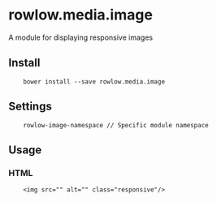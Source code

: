 # rowlow.media.image

A module for displaying responsive images

## Install

```
    bower install --save rowlow.media.image
```


## Settings

```
    rowlow-image-namespace // Specific module namespace
```

## Usage

### HTML

```
    <img src="" alt="" class="responsive"/>
```
